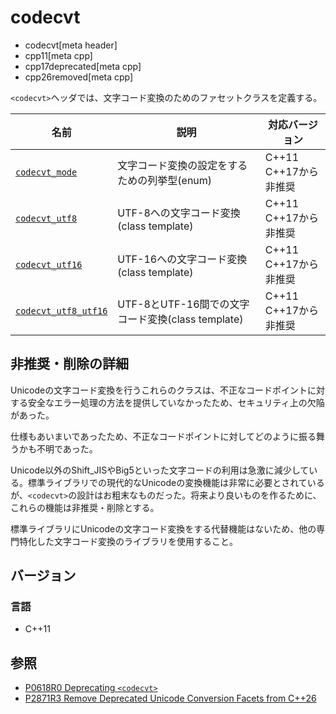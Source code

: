 # codecvt
* codecvt[meta header]
* cpp11[meta cpp]
* cpp17deprecated[meta cpp]
* cpp26removed[meta cpp]

`<codecvt>`ヘッダでは、文字コード変換のためのファセットクラスを定義する。

| 名前 | 説明 | 対応バージョン |
|---------------------------------------------|----------------------------------------------|-------|
| [`codecvt_mode`](codecvt/codecvt_mode.md) | 文字コード変換の設定をするための列挙型(enum) | C++11<br/>C++17から非推奨 |
| [`codecvt_utf8`](codecvt/codecvt_utf8.md) | UTF-8への文字コード変換(class template) | C++11<br/>C++17から非推奨 |
| [`codecvt_utf16`](codecvt/codecvt_utf16.md) | UTF-16への文字コード変換(class template) | C++11<br/>C++17から非推奨 |
| [`codecvt_utf8_utf16`](codecvt/codecvt_utf8_utf16.md) | UTF-8とUTF-16間での文字コード変換(class template) | C++11<br/>C++17から非推奨 |


## 非推奨・削除の詳細
Unicodeの文字コード変換を行うこれらのクラスは、不正なコードポイントに対する安全なエラー処理の方法を提供していなかったため、セキュリティ上の欠陥があった。

仕様もあいまいであったため、不正なコードポイントに対してどのように振る舞うかも不明であった。

Unicode以外のShift_JISやBig5といった文字コードの利用は急激に減少している。標準ライブラリでの現代的なUnicodeの変換機能は非常に必要とされているが、`<codecvt>`の設計はお粗末なものだった。将来より良いものを作るために、これらの機能は非推奨・削除とする。

標準ライブラリにUnicodeの文字コード変換をする代替機能はないため、他の専門特化した文字コード変換のライブラリを使用すること。


## バージョン
### 言語
- C++11


## 参照
- [P0618R0 Deprecating `<codecvt>`](http://www.open-std.org/jtc1/sc22/wg21/docs/papers/2017/p0618r0.html)
- [P2871R3 Remove Deprecated Unicode Conversion Facets from C++26](https://open-std.org/jtc1/sc22/wg21/docs/papers/2023/p2871r3.pdf)

